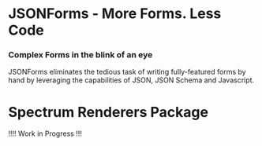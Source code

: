 # JSONForms - More Forms. Less Code

### Complex Forms in the blink of an eye

JSONForms eliminates the tedious task of writing fully-featured forms by hand by leveraging the capabilities of JSON, JSON Schema and Javascript.

# Spectrum Renderers Package

!!!! Work in Progress !!!

